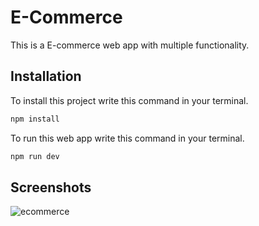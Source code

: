 # E-Commerce

This is a E-commerce web app with multiple functionality. 

## Installation

To install this project write this command in your terminal.

```bash
npm install
```
To run this web app write this command in your terminal.
```bash
npm run dev
```


## Screenshots
![ecommerce](https://github.com/deevesh11nov/E-Commerce-App/assets/127090783/0c723e25-ad9a-4dd5-a1e6-6d9cb98c7034)

